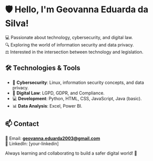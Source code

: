 # 🛡️ Hello, I'm Geovanna Eduarda da Silva!  

💻 Passionate about technology, cybersecurity, and digital law.  
🔍 Exploring the world of information security and data privacy.  
⚖️ Interested in the intersection between technology and legislation.  

## 🛠 Technologies & Tools  
- 🔐 **Cybersecurity**: Linux, information security concepts, and data privacy.  
- 📜 **Digital Law**: LGPD, GDPR, and Compliance.  
- 💻 **Development**: Python, HTML, CSS, JavaScript, Java (basic).  
- 📊 **Data Analysis**: Excel, Power BI.  

## 📫 Contact  
📩 Email: **geovanna.eduarda2003@gmail.com**  
🔗 LinkedIn: [your-linkedin]  

Always learning and collaborating to build a safer digital world! 🚀  
